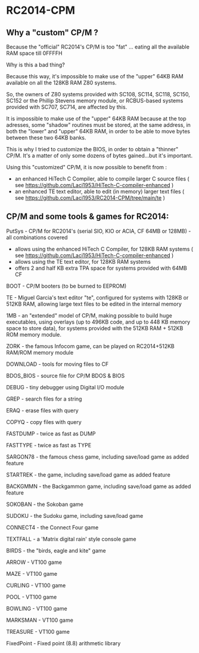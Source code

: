 # RC2014-CPM

Why a "custom" CP/M ?
---------------------

Because the "official" RC2014's CP/M is too "fat" ... eating all the available RAM space till 0FFFFH

Why is this a bad thing?

Because this way, it's impossible to make use of the "upper" 64KB RAM available on all the 128KB RAM Z80 systems.

So, the owners of Z80 systems provided with SC108, SC114, SC118, SC150, SC152 or the Phillip Stevens memory module, or RCBUS-based systems provided with SC707, SC714, are affected by this.

It is impossible to make use of the "upper" 64KB RAM because at the top adresses, some "shadow" routines must be stored, at the same address,
in both the "lower" and "upper" 64KB RAM, in order to be able to move bytes between these two 64KB banks.

This is why I tried to customize the BIOS, in order to obtain a "thinner" CP/M.
It's a matter of only some dozens of bytes gained...but it's important.

Using this "customized" CP/M, it is now possible to benefit from :

- an enhanced HiTech C Compiler, able to compile larger C source files ( see https://github.com/Laci1953/HiTech-C-compiler-enhanced )
- an enhanced TE text editor, able to edit (in memory) larger text files ( see https://github.com/Laci1953/RC2014-CPM/tree/main/te )

CP/M and some tools & games for RC2014:
---------------------------------------

PutSys - CP/M for RC2014's (serial SIO, KIO or ACIA, CF 64MB or 128MB) - all combinations covered
- allows using the enhanced HiTech C Compiler, for 128KB RAM systems ( see https://github.com/Laci1953/HiTech-C-compiler-enhanced )    
- allows using the TE text editor, for 128KB RAM systems
- offers 2 and half KB extra TPA space for systems provided with 64MB CF

BOOT - CP/M booters (to be burned to EEPROM)

TE - Miguel Garcia's text editor "te", configured for systems with 128KB or 512KB RAM, allowing large text files to be edited in the internal memory

1MB - an "extended" model of CP/M, making possible to build huge executables, using overlays (up to 496KB code, and up to 448 KB memory space to store data),
for systems provided with the 512KB RAM + 512KB ROM memory module.

ZORK - the famous Infocom game, can be played on RC2014+512KB RAM/ROM memory module

DOWNLOAD - tools for moving files to CF

BDOS_BIOS - source file for CP/M BDOS & BIOS

DEBUG - tiny debugger using Digital I/O module

GREP - search files for a string

ERAQ - erase files with query

COPYQ - copy files with query

FASTDUMP - twice as fast as DUMP

FASTTYPE - twice as fast as TYPE

SARGON78 - the famous chess game, including save/load game as added feature

STARTREK - the game, including save/load game as added feature

BACKGMMN - the Backgammon game, including save/load game as added feature

SOKOBAN - the Sokoban game

SUDOKU - the Sudoku game, including save/load game

CONNECT4 - the Connect Four game

TEXTFALL - a 'Matrix digital rain' style console game

BIRDS - the "birds, eagle and kite" game

ARROW - VT100 game

MAZE - VT100 game

CURLING - VT100 game

POOL - VT100 game

BOWLING - VT100 game

MARKSMAN - VT100 game

TREASURE - VT100 game

FixedPoint - Fixed point (8.8) arithmetic library




